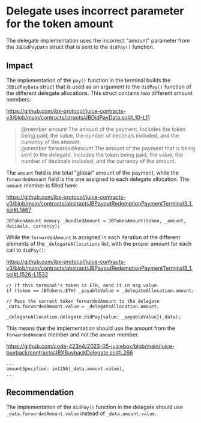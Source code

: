 # Delegate uses incorrect parameter for the token amount

The delegate implementation uses the incorrect "amount" parameter from the `JBDidPayData` struct that is sent to the `didPay()` function.

## Impact

The implementation of the `pay()` function in the terminal builds the `JBDidPayData` struct that is used as an argument to the `didPay()` function of the different delegate allocations. This struct contains two different amount members:

https://github.com/jbx-protocol/juice-contracts-v3/blob/main/contracts/structs/JBDidPayData.sol#L10-L11

> @member amount The amount of the payment. Includes the token being paid, the value, the number of decimals included, and the currency of the amount.  
> @member forwardedAmount The amount of the payment that is being sent to the delegate. Includes the token being paid, the value, the number of decimals included, and the currency of the amount.

The `amount` field is the total "global" amount of the payment, while the `forwardedAmount` field is the one assigned to each delegate allocation. The `amount` member is filled here:

https://github.com/jbx-protocol/juice-contracts-v3/blob/main/contracts/abstract/JBPayoutRedemptionPaymentTerminal3_1.sol#L1467

```solidity
JBTokenAmount memory _bundledAmount = JBTokenAmount(token, _amount, decimals, currency);
```

While the `forwardedAmount` is assigned in each iteration of the different elements of the `_delegateAllocations` list, with the proper amount for each call to `didPay()`:

https://github.com/jbx-protocol/juice-contracts-v3/blob/main/contracts/abstract/JBPayoutRedemptionPaymentTerminal3_1.sol#L1526-L1532

```solidity
// If this terminal's token is ETH, send it in msg.value.
if (token == JBTokens.ETH) _payableValue = _delegateAllocation.amount;

// Pass the correct token forwardedAmount to the delegate
_data.forwardedAmount.value = _delegateAllocation.amount;

_delegateAllocation.delegate.didPay{value: _payableValue}(_data);
```

This means that the implementation should use the amount from the `forwardedAmount` member and not the `amount` member. 

https://github.com/code-423n4/2023-05-juicebox/blob/main/juice-buyback/contracts/JBXBuybackDelegate.sol#L266

```solidity
...
amountSpecified: int256(_data.amount.value),
...
```

## Recommendation

The implementation of the `didPay()` function in the delegate should use `_data.forwardedAmount.value` instead of `_data.amount.value`.
